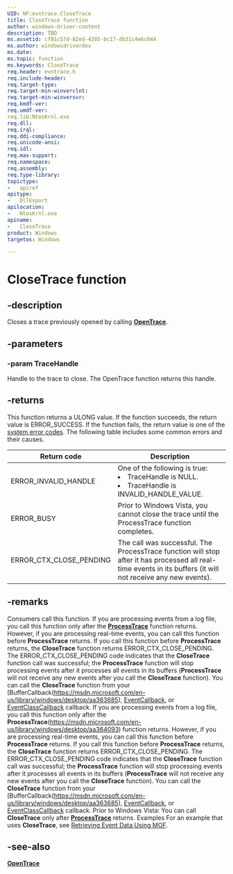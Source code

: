 ```yaml
---
UID: NF:evntrace.CloseTrace
title: CloseTrace function
author: windows-driver-content
description: TBD
ms.assetid: cf01c57d-82ed-4205-bc17-db31c4e6c044
ms.author: windowsdriverdev
ms.date: 
ms.topic: function
ms.keywords: CloseTrace
req.header: evntrace.h
req.include-header:
req.target-type:
req.target-min-winverclnt:
req.target-min-winversvr:
req.kmdf-ver:
req.umdf-ver:
req.lib:NtosKrnl.exe
req.dll:
req.irql: 
req.ddi-compliance:
req.unicode-ansi:
req.idl:
req.max-support:
req.namespace:
req.assembly:
req.type-library: 
topictype: 
-	apiref
apitype: 
-	DllExport
apilocation: 
-	NtosKrnl.exe
apiname: 
-	CloseTrace
product: Windows
targetos: Windows

---
```


# CloseTrace function

## -description

Closes a trace previously opened by calling [**OpenTrace**](nf-evntrace-opentracew.md).

## -parameters

### -param TraceHandle
Handle to the trace to close. The OpenTrace function returns this handle.

## -returns
This function returns a ULONG value.
If the function succeeds, the return value is ERROR_SUCCESS.
If the function fails, the return value is one of the [system error codes](https://msdn.microsoft.com/en-us/library/windows/desktop/ms681381). The following table includes some common errors and their causes.

|Return code|Description|
|---|---|
|ERROR_INVALID_HANDLE|One of the following is true:<li>TraceHandle is NULL.</li><li>TraceHandle is INVALID_HANDLE_VALUE.</li>|
|ERROR_BUSY|Prior to Windows Vista, you cannot close the trace until the ProcessTrace function completes. |
|ERROR_CTX_CLOSE_PENDING|The call was successful. The ProcessTrace function will stop after it has processed all real-time events in its buffers (it will not receive any new events).|

## -remarks

Consumers call this function.
If you are processing events from a log file, you call this function only after the [**ProcessTrace**](https://msdn.microsoft.com/en-us/library/windows/desktop/aa364093) function returns. However, if you are processing real-time events, you can call this function before **ProcessTrace** returns. If you call this function before **ProcessTrace** returns, the **CloseTrace** function returns ERROR_CTX_CLOSE_PENDING. The ERROR_CTX_CLOSE_PENDING code indicates that the **CloseTrace** function call was successful; the **ProcessTrace** function will stop processing events after it processes all events in its buffers (**ProcessTrace** will not receive any new events after you call the **CloseTrace** function). You can call the **CloseTrace** function from your [BufferCallback(https://msdn.microsoft.com/en-us/library/windows/desktop/aa363685), [EventCallback](https://msdn.microsoft.com/en-us/library/windows/desktop/aa363721), or [EventClassCallback](https://msdn.microsoft.com/en-us/library/windows/desktop/aa363722) callback.
If you are processing events from a log file, you call this function only after the **ProcessTrace**(https://msdn.microsoft.com/en-us/library/windows/desktop/aa364093) function returns. However, if you are processing real-time events, you can call this function before **ProcessTrace** returns. If you call this function before **ProcessTrace** returns, the **CloseTrace** function returns ERROR_CTX_CLOSE_PENDING. The ERROR_CTX_CLOSE_PENDING code indicates that the **CloseTrace** function call was successful; the **ProcessTrace** function will stop processing events after it processes all events in its buffers (**ProcessTrace** will not receive any new events after you call the **CloseTrace** function). You can call the **CloseTrace** function from your [BufferCallback(https://msdn.microsoft.com/en-us/library/windows/desktop/aa363685), [EventCallback](https://msdn.microsoft.com/en-us/library/windows/desktop/aa363721), or [EventClassCallback](https://msdn.microsoft.com/en-us/library/windows/desktop/aa363722) callback.
Prior to Windows Vista:  You can call **CloseTrace** only after [**ProcessTrace**](https://msdn.microsoft.com/en-us/library/windows/desktop/aa364093) returns.
Examples
For an example that uses **CloseTrace**, see [Retrieving Event Data Using MOF](https://msdn.microsoft.com/en-us/library/windows/desktop/aa364114(v=vs.85).aspx).

## -see-also
[**OpenTrace**](nf-evntrace-opentracew.md)